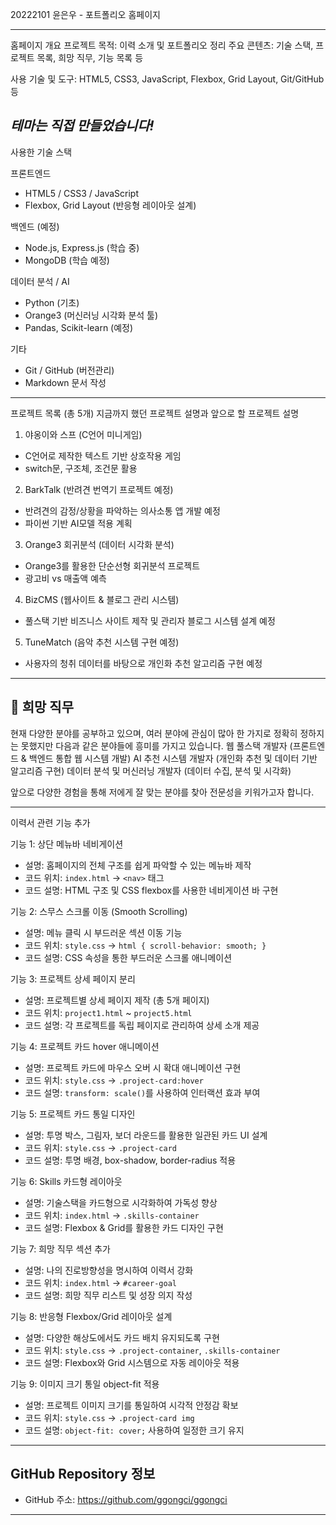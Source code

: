 20222101 윤은우 - 포트폴리오 홈페이지

---

홈페이지 개요
프로젝트 목적: 이력 소개 및 포트폴리오 정리
주요 콘텐츠: 기술 스택, 프로젝트 목록, 희망 직무, 기능 목록 등 

사용 기술 및 도구: HTML5, CSS3, JavaScript, Flexbox, Grid Layout, Git/GitHub 등

*테마는 직접 만들었습니다!*
---


사용한 기술 스택

프론트엔드
- HTML5 / CSS3 / JavaScript
- Flexbox, Grid Layout (반응형 레이아웃 설계)

백엔드 (예정)
- Node.js, Express.js (학습 중)
- MongoDB (학습 예정)

데이터 분석 / AI
- Python (기초)
- Orange3 (머신러닝 시각화 분석 툴)
- Pandas, Scikit-learn (예정)

기타
- Git / GitHub (버전관리)
- Markdown 문서 작성

---

프로젝트 목록 (총 5개)
지금까지 했던 프로젝트 설명과 앞으로 할 프로젝트 설명
1. 야옹이와 스프 (C언어 미니게임)
- C언어로 제작한 텍스트 기반 상호작용 게임
- switch문, 구조체, 조건문 활용

2. BarkTalk (반려견 번역기 프로젝트 예정)
- 반려견의 감정/상황을 파악하는 의사소통 앱 개발 예정
- 파이썬 기반 AI모델 적용 계획

 3. Orange3 회귀분석 (데이터 시각화 분석)
- Orange3를 활용한 단순선형 회귀분석 프로젝트
- 광고비 vs 매출액 예측

4. BizCMS (웹사이트 & 블로그 관리 시스템)
- 풀스택 기반 비즈니스 사이트 제작 및 관리자 블로그 시스템 설계 예정

5. TuneMatch (음악 추천 시스템 구현 예정)
- 사용자의 청취 데이터를 바탕으로 개인화 추천 알고리즘 구현 예정

---

## 📌 희망 직무

현재 다양한 분야를 공부하고 있으며, 여러 분야에 관심이 많아 한 가지로 정확히 정하지는 못했지만 다음과 같은 분야들에 흥미를 가지고 있습니다.
웹 풀스택 개발자 (프론트엔드 & 백엔드 통합 웹 시스템 개발)
AI 추천 시스템 개발자 (개인화 추천 및 데이터 기반 알고리즘 구현)
데이터 분석 및 머신러닝 개발자 (데이터 수집, 분석 및 시각화)

앞으로 다양한 경험을 통해 저에게 잘 맞는 분야를 찾아 전문성을 키워가고자 합니다.

---

이력서 관련 기능 추가

기능 1: 상단 메뉴바 네비게이션
- 설명: 홈페이지의 전체 구조를 쉽게 파악할 수 있는 메뉴바 제작
- 코드 위치: `index.html` → `<nav>` 태그
- 코드 설명: HTML 구조 및 CSS flexbox를 사용한 네비게이션 바 구현

기능 2: 스무스 스크롤 이동 (Smooth Scrolling)
- 설명: 메뉴 클릭 시 부드러운 섹션 이동 기능
- 코드 위치: `style.css` → `html { scroll-behavior: smooth; }`
- 코드 설명: CSS 속성을 통한 부드러운 스크롤 애니메이션

기능 3: 프로젝트 상세 페이지 분리
- 설명: 프로젝트별 상세 페이지 제작 (총 5개 페이지)
- 코드 위치: `project1.html` ~ `project5.html`
- 코드 설명: 각 프로젝트를 독립 페이지로 관리하여 상세 소개 제공

기능 4: 프로젝트 카드 hover 애니메이션
- 설명: 프로젝트 카드에 마우스 오버 시 확대 애니메이션 구현
- 코드 위치: `style.css` → `.project-card:hover`
- 코드 설명: `transform: scale()`를 사용하여 인터랙션 효과 부여

기능 5: 프로젝트 카드 통일 디자인
- 설명: 투명 박스, 그림자, 보더 라운드를 활용한 일관된 카드 UI 설계
- 코드 위치: `style.css` → `.project-card`
- 코드 설명: 투명 배경, box-shadow, border-radius 적용

기능 6: Skills 카드형 레이아웃
- 설명: 기술스택을 카드형으로 시각화하여 가독성 향상
- 코드 위치: `index.html` → `.skills-container`
- 코드 설명: Flexbox & Grid를 활용한 카드 디자인 구현

기능 7: 희망 직무 섹션 추가
- 설명: 나의 진로방향성을 명시하여 이력서 강화
- 코드 위치: `index.html` → `#career-goal`
- 코드 설명: 희망 직무 리스트 및 성장 의지 작성

기능 8: 반응형 Flexbox/Grid 레이아웃 설계
- 설명: 다양한 해상도에서도 카드 배치 유지되도록 구현
- 코드 위치: `style.css` → `.project-container`, `.skills-container`
- 코드 설명: Flexbox와 Grid 시스템으로 자동 레이아웃 적용

기능 9: 이미지 크기 통일 object-fit 적용
- 설명: 프로젝트 이미지 크기를 통일하여 시각적 안정감 확보
- 코드 위치: `style.css` → `.project-card img`
- 코드 설명: `object-fit: cover;` 사용하여 일정한 크기 유지

---

## GitHub Repository 정보

- GitHub 주소: https://github.com/ggongci/ggongci

---
